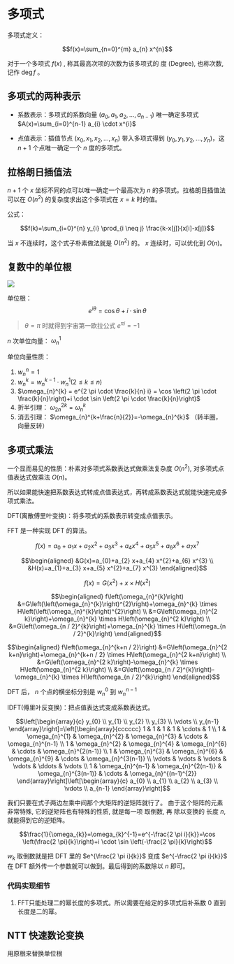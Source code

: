 # 多项式

多项式定义：

$$f(x)=\sum_{n=0}^{m} a_{n} x^{n}$$

对于一个多项式 $f(x)$ , 称其最高次项的次数为该多项式的 度 (Degree), 也称次数, 记作  $\operatorname{deg} f$ 。

## 多项式的两种表示

- 系数表示：多项式的系数向量 $\left(a_{0}, a_{1}, a_{2}, \ldots, a_{n-1}\right)$ 唯一确定多项式 $A(x)=\sum_{i=0}^{n-1} a_{i} \cdot x^{i}$

- 点值表示：插值节点 $\left(x_{0}, x_{1}, x_{2}, \ldots, x_{n}\right)$ 带入多项式得到 $\left(y_{0}, y_{1}, y_{2}, \ldots, y_{n}\right)$，这 $n + 1$ 个点唯一确定一个 $n$ 度的多项式。

## 拉格朗日插值法

$n + 1$ 个 $x$ 坐标不同的点可以唯一确定一个最高次为 $n$ 的多项式。拉格朗日插值法可以在 $O(n^{2})$ 的复杂度求出这个多项式在 $x = k$ 时的值。

公式：

$$f(k)=\sum_{i=0}^{n} y_{i} \prod_{i \neq j} \frac{k-x[j]}{x[i]-x[j]}$$

当 $x$ 不连续时，这个式子朴素做法就是 $O(n^{2})$ 的。 $x$ 连续时，可以优化到 $O(n)$。

## 复数中的单位根

![](https://pic3.zhimg.com/80/v2-9f362e80d8a3ede0e575fc3ea2b05fb2_1440w.jpg)

单位根： 
$$e^{i \theta}=\cos \theta+i \cdot \sin \theta$$

> $\theta = \pi$ 时就得到宇宙第一欧拉公式 $e^{\pi i}=-1$

$n$ 次单位向量： $\omega_{n}^{1}$

单位向量性质：
1. $w_{n}^{n} = 1$
2. $w_{n}^{k}=w_{n}^{k-1} \cdot w_{n}^{1}(2 \leq k \leq n)$
3. $\omega_{n}^{k} = e^{2 \pi \cdot \frac{k}{n} i} = \cos \left(2 \pi \cdot \frac{k}{n}\right)+i \cdot \sin \left(2 \pi \cdot \frac{k}{n}\right)$
4. 折半引理： $\omega_{2 n}^{2 k}=\omega_{n}^{k}$
5. 消去引理： $\omega_{n}^{k+\frac{n}{2}}=-\omega_{n}^{k}$ （转半圈，向量反转）

## 多项式乘法

一个显而易见的性质：朴素对多项式系数表达式做乘法复杂度 $O(n^{2})$, 对多项式点值表达式做乘法 $O(n)$。

所以如果能快速把系数表达式转成点值表达式，再转成系数表达式就能快速完成多项式乘法。

DFT(离散傅里叶变换)：将多项式的系数表示转变成点值表示。

FFT 是一种实现 DFT 的算法。

$$f(x)=a_{0}+a_{1} x+a_{2} x^{2}+a_{3} x^{3}+a_{4} x^{4}+a_{5} x^{5}+a_{6} x^{6}+a_{7} x^{7}$$

$$\begin{aligned}
&G(x)=a_{0}+a_{2} x+a_{4} x^{2}+a_{6} x^{3} \\
&H(x)=a_{1}+a_{3} x+a_{5} x^{2}+a_{7} x^{3}
\end{aligned}$$

$$f(x)=G\left(x^{2}\right)+x \times H\left(x^{2}\right)$$

$$\begin{aligned}
f\left(\omega_{n}^{k}\right) &=G\left(\left(\omega_{n}^{k}\right)^{2}\right)+\omega_{n}^{k} \times H\left(\left(\omega_{n}^{k}\right)^{2}\right) \\
&=G\left(\omega_{n}^{2 k}\right)+\omega_{n}^{k} \times H\left(\omega_{n}^{2 k}\right) \\
&=G\left(\omega_{n / 2}^{k}\right)+\omega_{n}^{k} \times H\left(\omega_{n / 2}^{k}\right)
\end{aligned}$$

$$\begin{aligned}
f\left(\omega_{n}^{k+n / 2}\right) &=G\left(\omega_{n}^{2 k+n}\right)+\omega_{n}^{k+n / 2} \times H\left(\omega_{n}^{2 k+n}\right) \\
&=G\left(\omega_{n}^{2 k}\right)-\omega_{n}^{k} \times H\left(\omega_{n}^{2 k}\right) \\
&=G\left(\omega_{n / 2}^{k}\right)-\omega_{n}^{k} \times H\left(\omega_{n / 2}^{k}\right)
\end{aligned}$$

DFT 后， $n$ 个点的横坐标分别是 $w_{n}^{0}$ 到 $w_{n}^{n - 1}$

IDFT(傅里叶反变换)：把点值表达式变成系数表达式。

$$\left[\begin{array}{c}
y_{0} \\
y_{1} \\
y_{2} \\
y_{3} \\
\vdots \\
y_{n-1}
\end{array}\right]=\left[\begin{array}{cccccc}
1 & 1 & 1 & 1 & \cdots & 1 \\
1 & \omega_{n}^{1} & \omega_{n}^{2} & \omega_{n}^{3} & \cdots & \omega_{n}^{n-1} \\
1 & \omega_{n}^{2} & \omega_{n}^{4} & \omega_{n}^{6} & \cdots & \omega_{n}^{2(n-1)} \\
1 & \omega_{n}^{3} & \omega_{n}^{6} & \omega_{n}^{9} & \cdots & \omega_{n}^{3(n-1)} \\
\vdots & \vdots & \vdots & \vdots & \ddots & \vdots \\
1 & \omega_{n}^{n-1} & \omega_{n}^{2(n-1)} & \omega_{n}^{3(n-1)} & \cdots & \omega_{n}^{(n-1)^{2}}
\end{array}\right]\left[\begin{array}{c}
a_{0} \\
a_{1} \\
a_{2} \\
a_{3} \\
\vdots \\
a_{n-1}
\end{array}\right]$$

我们只要在式子两边左乘中间那个大矩阵的逆矩阵就行了。 由于这个矩阵的元素非常特殊, 它的逆矩阵也有特殊的性质, 就是每一项 取倒数, 再 除以变换的 长度 $n$, 就能得到它的逆矩阵。

$$\frac{1}{\omega_{k}}=\omega_{k}^{-1}=e^{-\frac{2 \pi i}{k}}=\cos \left(\frac{2 \pi}{k}\right)+i \cdot \sin \left(-\frac{2 \pi}{k}\right)$$

$w_{k}$ 取倒数就是把 DFT 里的 $e^{\frac{2 \pi i}{k}}$ 变成 $e^{-\frac{2 \pi i}{k}}$ 在 DFT 额外传一个参数就可以做到。最后得到的系数除以 $n$ 即可。

### 代码实现细节
1. FFT只能处理二的幂长度的多项式。所以需要在给定的多项式后补系数 $0$ 直到长度是二的幂。

## NTT 快速数论变换

用原根来替换单位根
